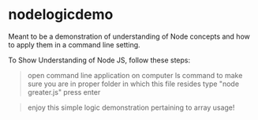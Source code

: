 # nodelogicdemo
Meant to be a demonstration of understanding of Node concepts and how to apply them in a command line setting.



To Show Understanding of Node JS, follow these steps:

> open command line application on computer
> ls command to make sure you are in proper folder in which this file resides
> type "node greater.js"
> press enter

> enjoy this simple logic demonstration pertaining to array usage!
